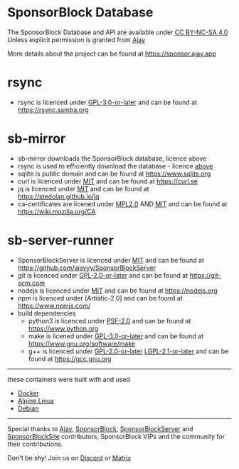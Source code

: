 # SponsorBlock Database
The SponsorBlock Database and API are available under [CC BY-NC-SA 4.0](https://spdx.org/licenses/CC-BY-NC-SA-4.0) Unless explicit permission is granted from [Ajay](https://github.com/ajayyy)

More details about the project can be found at https://sponsor.ajay.app

# rsync
- rsync is licenced under [GPL-3.0-or-later](https://spdx.org/licenses/GPL-3.0-or-later) and can be found at https://rsync.samba.org

# sb-mirror
- sb-mirror downloads the SponsorBlock database, licence above
- rsync is used to efficiently download the database - licence [above](#rsync)
- sqlite is public domain and can be found at https://www.sqlite.org
- curl is licenced under [MIT](https://spdx.org/licenses/MIT) and can be found at https://curl.se
- jq is licenced under [MIT](https://spdx.org/licenses/MIT) and can be found at https://stedolan.github.io/jq
- ca-certificates are licened under [MPL2.0](https://spdx.org/licenses/MPL-2.0) AND [MIT](https://spdx.org/licenses/MIT) and can be found at https://wiki.mozilla.org/CA

# sb-server-runner
- SponsorBlockServer is licenced under [MIT](https://spdx.org/licenses/MIT) and can be found at https://github.com/ajayyy/SponsorBlockServer
- git is licenced under [GPL-2.0-or-later](https://spdx.org/licenses/GPL-2.0-or-later) and can be found at https://git-scm.com
- nodejs is licenced under [MIT](https://spdx.org/licenses/MIT) and can be found at https://nodejs.org
- npm is licenced under [Artistic-2.0] and can be found at https://www.npmjs.com/
- build dependencies
  - python3 is licenced under [PSF-2.0](https://spdx.org/licenses/PSF-2.0.html) and can be found at https://www.python.org
  - make is licened under [GPL-3.0-or-later](https://spdx.org/licenses/GPL-3.0-or-later) and can be found at https://www.gnu.org/software/make
  - g++ is licenced under [GPL-2.0-or-later](https://spdx.org/licenses/GPL-2.0-or-later) [LGPL-2.1-or-later](https://spdx.org/licenses/LGPL-2.1-or-later) and can be found at https://gcc.gnu.org

---

these containers were built with and used 
- [Docker](https://www.docker.com)
- [Alpine Linux](https://alpinelinux.org)
- [Debian](https://www.debian.org/)

---

Special thanks to [Ajay](https://ajay.app/), [SponsorBlock](https://github.com/ajayyy/SponsorBlock/graphs/contributors), [SponsorBlockServer](https://github.com/ajayyy/SponsorBlockServer/graphs/contributors) and [SponsorBlockSite](https://github.com/ajayyy/SponsorBlockSite/graphs/contributors) contributors, SponsorBlock VIPs and the community for their contributions.

Don't be shy! Join us on [Discord](https://discord.gg/SponsorBlock) or [Matrix](https://matrix.to/#/#sponsor:ajay.app?via=ajay.app&via=matrix.org&via=mozilla.org)